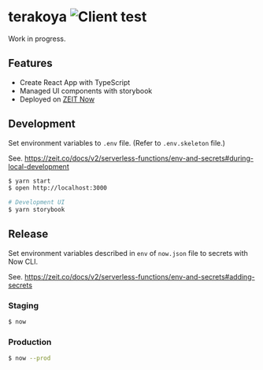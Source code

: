 # terakoya ![Client test](https://github.com/daido1976/terakoya/workflows/Client%20test/badge.svg)

Work in progress.

## Features

- Create React App with TypeScript
- Managed UI components with storybook
- Deployed on [ZEIT Now](https://zeit.co/home)

## Development

Set environment variables to `.env` file. (Refer to `.env.skeleton` file.)

See. https://zeit.co/docs/v2/serverless-functions/env-and-secrets#during-local-development

```sh
$ yarn start
$ open http://localhost:3000
```

```sh
# Development UI
$ yarn storybook
```

## Release

Set environment variables described in `env` of `now.json` file to secrets with Now CLI.

See. https://zeit.co/docs/v2/serverless-functions/env-and-secrets#adding-secrets

### Staging

```sh
$ now
```

### Production

```sh
$ now --prod
```
